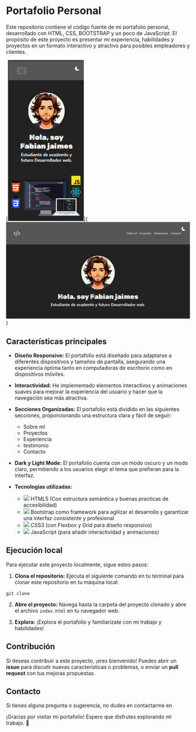 # Portafolio Personal

Este repositorio contiene el código fuente de mi portafolio personal, desarrollado con HTML, CSS, BOOTSTRAP y un poco de JavaScript. El propósito de este proyecto es presentar mi experiencia, habilidades y proyectos en un formato interactivo y atractivo para posibles empleadores y clientes.

[![Portafolio de fabian jaimes](imagenes/hero-celular.png)](![alt text](imagenes/hero-escritorio.png))

## Características principales

- **Diseño Responsive:** El portafolio está diseñado para adaptarse a diferentes dispositivos y tamaños de pantalla, asegurando una experiencia óptima tanto en computadoras de escritorio como en dispositivos móviles.
  
- **Interactividad:** He implementado elementos interactivos y animaciones suaves para mejorar la experiencia del usuario y hacer que la navegación sea más atractiva.
  
- **Secciones Organizadas:** El portafolio está dividido en las siguientes secciones, proporcionando una estructura clara y fácil de seguir: 
    - Sobre mí 
    - Proyectos 
    - Experiencia
    - testimonio
    - Contacto
    

- **Dark y Light Mode:** El portafolio cuenta con un modo oscuro y un modo claro, permitiendo a los usuarios elegir el tema que prefieran para la interfaz.

- **Tecnologías utilizadas:**
    - <img src="https://img.icons8.com/color/32/000000/html-5--v1.png"/> HTML5 (Con estructura semántica y buenas practicas de accesibilidad)
   - <img src="https://getbootstrap.com/docs/5.3/assets/brand/bootstrap-logo-shadow.png" width= "40"> Bootstrap como framework para agilizar el desarrollo y garantizar una interfaz consistente y profesional
    - <img src="https://img.icons8.com/color/32/000000/css3.png"/> CSS3 (con Flexbox y Grid para diseño responsivo)
    - <img src="https://img.icons8.com/color/32/000000/javascript--v1.png"/> JavaScript (para añadir interactividad y animaciones)
   



## Ejecución local

Para ejecutar este proyecto localmente, sigue estos pasos:

1. **Clona el repositorio:** Ejecuta el siguiente comando en tu terminal para clonar este repositorio en tu máquina local:
```
git clone 
```

2. **Abre el proyecto:** Navega hasta la carpeta del proyecto clonado y abre el archivo `index.html` en tu navegador web.

3. **Explora:** ¡Explora el portafolio y familiarízate con mi trabajo y habilidades!

## Contribución

Si deseas contribuir a este proyecto, ¡eres bienvenido! Puedes abrir un __issue__ para discutir nuevas características o problemas, o enviar un __pull request__ con tus mejoras propuestas.

## Contacto

Si tienes alguna pregunta o sugerencia, no dudes en contactarme en 

¡Gracias por visitar mi portafolio! Espero que disfrutes explorando mi trabajo. 🤗